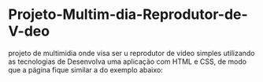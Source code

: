 # Projeto-Multim-dia-Reprodutor-de-V-deo
projeto de multimidia onde visa ser u reprodutor de video simples utilizando as tecnologias de Desenvolva uma aplicação com HTML e CSS, de modo que a página fique similar a do exemplo abaixo:
